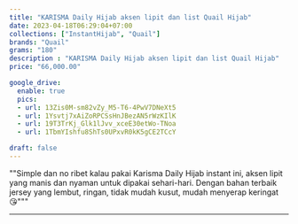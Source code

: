 ```yaml
---
title: "KARISMA Daily Hijab aksen lipit dan list Quail Hijab"
date: 2023-04-18T06:29:04+07:00
collections: ["InstantHijab", "Quail"]
brands: "Quail"
grams: "180"
description : "KARISMA Daily Hijab aksen lipit dan list Quail Hijab"
price: "66,000.00"

google_drive:
  enable: true
  pics:
  - url: 13Zis0M-sm82vZy_M5-T6-4PwV7DNeXt5
  - url: 1Ysvtj7xAiZoRPCSsHnJBezAN5rWzKIlK
  - url: 19T3TrKj_Glk1lJvv_xceE30etWo-TNoa
  - url: 1TbmYIshfu8ShTs0UPxvR0kK5gCE2TCcY

draft: false
---
```


""Simple dan no ribet kalau pakai Karisma Daily Hijab instant ini, aksen lipit yang manis dan nyaman untuk dipakai sehari-hari. Dengan bahan terbaik jersey yang lembut, ringan, tidak mudah kusut, mudah menyerap keringat 😘"""

----------    
 
